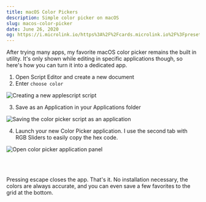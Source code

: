 ```yaml
---
title: macOS Color Pickers
description: Simple color picker on macOS
slug: macos-color-picker
date: June 26, 2020
og: https://i.microlink.io/https%3A%2F%2Fcards.microlink.io%2F%3Fpreset%3Dpaco%26title%3DmacOS%2520Color%2520Picker%26logo%3Dhttps%253A%252F%252Fbrand.paco.sh%252Fwhite-stroke.svg
---
```


After trying many apps, my favorite macOS color picker remains the built in utility. It's only shown while editing in specific applications though, so here's how you can turn it into a dedicated app.

1. Open Script Editor and create a new document
2. Enter `choose color`

![Creating a new applescript script](/blog/macos-color-picker/new-script.jpg)

3. Save as an Application in your Applications folder

![Saving the color picker script as an application](/blog/macos-color-picker/saving.png)

4. Launch your new Color Picker application. I use the second tab with RGB Sliders to easily copy the hex code.

![Open color picker application panel](/blog/macos-color-picker/panel.jpg)

<br />
<br />

Pressing escape closes the app. That's it. No installation necessary, the colors are always accurate, and you can even save a few favorites to the grid at the bottom.
